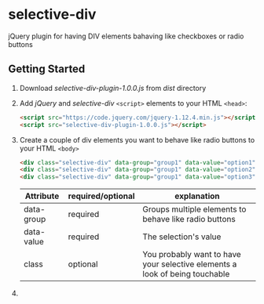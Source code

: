 # selective-div
jQuery plugin for having DIV elements bahaving like checkboxes or radio buttons 
## Getting Started
1. Download *selective-div-plugin-1.0.0.js* from *dist* directory

2. Add *jQuery* and *selective-div* ```<script>``` elements to your HTML ```<head>```: 
    ```html
    <script src="https://code.jquery.com/jquery-1.12.4.min.js"></script>
    <script src="selective-div-plugin-1.0.0.js"></script>
    ```
3. Create a couple of div elements you want to behave like radio buttons to your HTML ```<body>```
    ```html
    <div class="selective-div" data-group="group1" data-value="option1">Option #1</div>
    <div class="selective-div" data-group="group1" data-value="option2">Option #2</div>
    <div class="selective-div" data-group="group1" data-value="option3">Option #3</div>
    ```
    
    Attribute | required/optional | explanation
    --------- | ----------------- | -----------
    data-group | required | Groups multiple elements to behave like radio buttons
    data-value | required | The selection's value
    class | optional | You probably want to have your selective elements a look of being touchable 
    
4.
